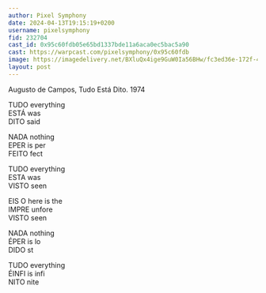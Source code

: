 ```yaml
---
author: Pixel Symphony
date: 2024-04-13T19:15:19+0200
username: pixelsymphony
fid: 232704
cast_id: 0x95c60fdb05e65bd1337bde11a6aca0ec5bac5a90
cast: https://warpcast.com/pixelsymphony/0x95c60fdb
image: https://imagedelivery.net/BXluQx4ige9GuW0Ia56BHw/fc3ed36e-172f-48ef-9497-e123a0b8ec00/original
layout: post
---
```

Augusto de Campos, Tudo Está Dito. 1974  
  
TUDO everything  
ESTÁ was  
DITO said  
  
NADA nothing  
EPER is per  
FEITO fect   
  
TUDO everything  
ESTA was  
VISTO seen   
  
EIS O here is the  
IMPRE unfore  
VISTO seen  
  
NADA nothing  
ÉPER is lo  
DIDO st  
  
TUDO everything  
ÉINFI is infi  
NITO nite  

<img src='https://imagedelivery.net/BXluQx4ige9GuW0Ia56BHw/fc3ed36e-172f-48ef-9497-e123a0b8ec00/original' alt='' referrerpolicy='no-referrer'/>